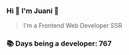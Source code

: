 ### Hi 👋 I&#39;m Juani 🦁

> I&#39;m a Frontend Web Developer SSR

### 📚 Days being a developer: 767

